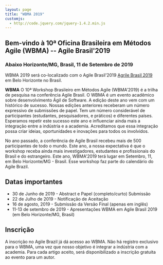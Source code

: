 ```yaml
---
layout: page
title: "WBMA 2019"
customjs:
  - http://code.jquery.com/jquery-1.4.2.min.js
---
```


## Bem-vindo à 10ª Oficina Brasileira em Métodos Agile (WBMA) -- Agile Brasil'2019

### Abaixo Horizonte/MG, Brasil, 11 de Setembro de 2019

WBMA 2019 será co-localizado com o Agile Brasil'2019 [Agrile Brasil 2019](https://www.agilebrazil.com/2019/) em Belo Horizonte no Brasil.

**WBMA** O 10ª Workshop Brasileiro em Métodos Agile (WBMA'2019) é a trilha de pesquisa na conferência Agile Brasil. O WBMA é um evento acadêmico sobre desenvolvimento Ágil de Software. A edição deste ano vem com um histórico de sucesso. Nossas edições anteriores receberam um número expressivo de submissões de papel. Tem um número considerável de participantes (estudantes, pesquisadores, e práticos) e diferentes países. Esperamos repetir este sucesso este ano e influenciar ainda mais a integração entre a indústria e a academia. Acreditamos que essa integração possa criar ideias, oportunidades e inovações para todos os involvidos.

No ano passado, a conferência de Agile Brasil recebeu mais de 500 participantes de todo o mundo. Este ano, a nossa expectativa é que o workshop receba ainda mais investigadores, estudantes e profissionais do Brasil e do estrangeiro. Este ano, WBMA'2019 terá lugar em Setembro, 11, em Belo Horizonte/MG - Brasil. Esse workshop faz parte do calendário do Agile Brazil.

## Datas importantes

- 30 de Junho de 2019 - Abstract e Papel (completo/curto) Submissão
- 22 de Julho de 2019 - Notificação de Aceitação
- 16 de agosto, 2019 - Submissão da Versão Final (apenas em inglês)
- 11-13 de setembro de 2019 - Apresentações WBMA em Agile Brasil 2019 (em Belo Horizonte/MG, Brasil)

## Inscrição

A inscrição no Agile Brazil já dá acesso ao WBMA. Não há registro exclusivo para o WBMA, uma vez que nosso objetivo é integrar a indústria com a academia. Para cada artigo aceito, será disponibilizado a inscrição gratuita ao evento para um autor.


